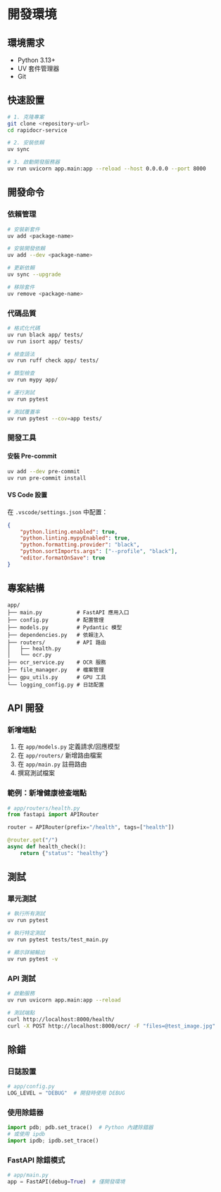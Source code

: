 # 開發環境

## 環境需求

- Python 3.13+
- UV 套件管理器
- Git

## 快速設置

```bash
# 1. 克隆專案
git clone <repository-url>
cd rapidocr-service

# 2. 安裝依賴
uv sync

# 3. 啟動開發服務器
uv run uvicorn app.main:app --reload --host 0.0.0.0 --port 8000
```

## 開發命令

### 依賴管理
```bash
# 安裝新套件
uv add <package-name>

# 安裝開發依賴
uv add --dev <package-name>

# 更新依賴
uv sync --upgrade

# 移除套件
uv remove <package-name>
```

### 代碼品質
```bash
# 格式化代碼
uv run black app/ tests/
uv run isort app/ tests/

# 檢查語法
uv run ruff check app/ tests/

# 類型檢查
uv run mypy app/

# 運行測試
uv run pytest

# 測試覆蓋率
uv run pytest --cov=app tests/
```

### 開發工具

#### 安裝 Pre-commit
```bash
uv add --dev pre-commit
uv run pre-commit install
```

#### VS Code 設置
在 `.vscode/settings.json` 中配置：
```json
{
    "python.linting.enabled": true,
    "python.linting.mypyEnabled": true,
    "python.formatting.provider": "black",
    "python.sortImports.args": ["--profile", "black"],
    "editor.formatOnSave": true
}
```

## 專案結構

```
app/
├── main.py           # FastAPI 應用入口
├── config.py         # 配置管理
├── models.py         # Pydantic 模型
├── dependencies.py   # 依賴注入
├── routers/          # API 路由
│   ├── health.py
│   └── ocr.py
├── ocr_service.py    # OCR 服務
├── file_manager.py   # 檔案管理
├── gpu_utils.py      # GPU 工具
└── logging_config.py # 日誌配置
```

## API 開發

### 新增端點
1. 在 `app/models.py` 定義請求/回應模型
2. 在 `app/routers/` 新增路由檔案
3. 在 `app/main.py` 註冊路由
4. 撰寫測試檔案

### 範例：新增健康檢查端點
```python
# app/routers/health.py
from fastapi import APIRouter

router = APIRouter(prefix="/health", tags=["health"])

@router.get("/")
async def health_check():
    return {"status": "healthy"}
```

## 測試

### 單元測試
```bash
# 執行所有測試
uv run pytest

# 執行特定測試
uv run pytest tests/test_main.py

# 顯示詳細輸出
uv run pytest -v
```

### API 測試
```bash
# 啟動服務
uv run uvicorn app.main:app --reload

# 測試端點
curl http://localhost:8000/health/
curl -X POST http://localhost:8000/ocr/ -F "files=@test_image.jpg"
```

## 除錯

### 日誌設置
```python
# app/config.py
LOG_LEVEL = "DEBUG"  # 開發時使用 DEBUG
```

### 使用除錯器
```python
import pdb; pdb.set_trace()  # Python 內建除錯器
# 或使用 ipdb
import ipdb; ipdb.set_trace()
```

### FastAPI 除錯模式
```python
# app/main.py
app = FastAPI(debug=True)  # 僅開發環境
```